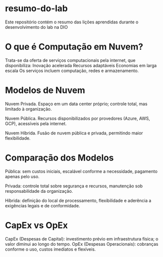 # resumo-do-lab
Este repositório contém o resumo das lições aprendidas durante o desenvolvimento do lab na DIO

# O que é Computação em Nuvem?
Trata-se da oferta de serviços computacionais pela internet, que disponibiliza:
Inovação acelerada
Recursos adaptáveis
Economias em larga escala
Os serviços incluem computação, redes e armazenamento.

# Modelos de Nuvem

Nuvem Privada. 
Espaço em um data center próprio; controle total, mas limitado à organização.

Nuvem Pública. 
Recursos disponibilizados por provedores (Azure, AWS, GCP), acessíveis pela internet.

Nuvem Híbrida. 
Fusão de nuvem pública e privada, permitindo maior flexibilidade.

# Comparação dos Modelos
Pública: sem custos iniciais, escalável conforme a necessidade, pagamento apenas pelo uso.

Privada: controle total sobre segurança e recursos, manutenção sob responsabilidade da organização.

Híbrida: definição do local de processamento, flexibilidade e aderência a exigências legais e de conformidade.

# CapEx vs OpEx
CapEx (Despesas de Capital): investimento prévio em infraestrutura física; o valor diminui ao longo do tempo.
OpEx (Despesas Operacionais): cobranças conforme o uso, custos imediatos e flexíveis.

